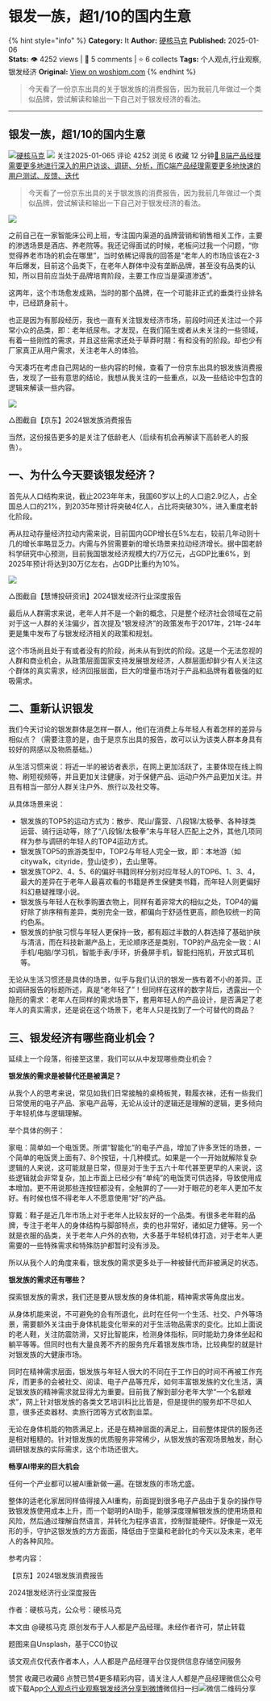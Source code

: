 # 银发一族，超1/10的国内生意
{% hint style="info" %}
**Category:** It
**Author:** [硬核马克](https://www.woshipm.com/u/171185)
**Published:** 2025-01-06  
**Stats:** 👁️ 4252 views | 💬 5 comments | ⭐ 6 collects
**Tags:** 个人观点,行业观察,银发经济
**Original:** [View on woshipm.com](https://www.woshipm.com/it/6167092.html)
{% endhint %}
> 今天看了一份京东出具的关于银发族的消费报告，因为我前几年做过一个类似品牌，尝试解读和输出一下自己对于银发经济的看法。

---

## 银发一族，超1/10的国内生意

[![](https://image.woshipm.com/wp-files/2016/12/GwEccWWJgnwD51fX3cMo.jpg!/both/72x72)](https://www.woshipm.com/u/171185)[硬核马克](https://www.woshipm.com/u/171185) ![](https://static.woshipm.com/tag/1101_1@2x.png) 关注2025-01-065 评论 4252 浏览 6 收藏 12 分钟[🔗 B端产品经理需要更多地进行深入的用户访谈、调研、分析，而C端产品经理需要更多地快速的用户测试、反馈、迭代](https://ke.qidianla.com/courses/bcpm)

> 今天看了一份京东出具的关于银发族的消费报告，因为我前几年做过一个类似品牌，尝试解读和输出一下自己对于银发经济的看法。

![](https://image.woshipm.com/2023/04/13/a96c4876-d9e9-11ed-9d7a-00163e0b5ff3.jpg)

之前自己在一家智能床公司上班，专注国内渠道的品牌营销和销售相关工作，主要的渗透场景是酒店、养老院等。我还记得面试的时候，老板问过我一个问题，“你觉得养老市场的机会在哪里”，当时依稀记得我的回答是“老年人的市场应该在2-3年后爆发，目前这个品类下，在老年人群体中没有垄断品牌，甚至没有品类的认知，所以目前应当处于品牌培育阶段，主要工作应当是渠道渗透”。

这两年，这个市场愈发成熟，当时的那个品牌，在一个可能非正式的垂类行业排名中，已经跻身前十。

也正是因为有那段经历，我也一直有关注银发经济市场，前段时间还关注过一个非常小众的品类，即：老年纸尿布。才发现，在我们陌生或者从未关注的一些领域，有着一些刚性的需求，并且这些需求还处于草莽时期：有和没有的阶段。却也少有厂家真正从用户需求，关注老年人的体验。

今天凑巧在考虑自己网站的一些内容的时候，查看了一份京东出具的银发族消费报告，发现了一些有意思的结论，我想从我关注的一些重点，以及一些结论中包含的逻辑来解读一些内容。

![](https://image.woshipm.com/2025/01/06/e30bedae-cbf3-11ef-bd49-00163e09d72f.png)

△图截自【京东】2024银发族消费报告

当然，这份报告更多的是关注了低龄老人（后续有机会再解读下高龄老人的报告）。

## 一、为什么今天要谈银发经济？

首先从人口结构来说，截止2023年年末，我国60岁以上的人口逾2.9亿人，占全国总人口的21%，到2035年预计将突破4亿人，占比将突破30%，进入重度老龄化阶段。

再从拉动存量经济拉动内需来说，目前国内GDP增长在5%左右，较前几年动则十几的增长率略显乏力。内需与外贸需要新的增长场景来拉动经济增长。据中国老龄科学研究中心预测，目前我国银发经济规模大约7万亿元，占GDP比重6%，到2025年预计将达到30万亿左右，占GDP比重约为10%。

![](https://image.woshipm.com/2025/01/06/ec3dad40-cbf3-11ef-bd49-00163e09d72f.png)

△图截自【慧博投研资讯】2024银发经济行业深度报告

最后从人群需求来说，老年人并不是一个新的概念，只是整个经济社会领域在之前对于这一人群的关注偏少，首次提及“银发经济”的政策发布于2017年，21年-24年更是集中发布了与银发经济相关的政策和规划。

这个市场尚且处于有或者没有的阶段，尚未从有到优的阶段。这是一个无法忽视的人群和商业机会，从政策层面国家支持发展银发经济，人群层面却鲜少有人关注这个群体的真实需求，经济回报层面，巨大的增量市场对于产品和品牌有着极强的虹吸需求。

## 二、重新认识银发

我们今天讨论的银发群体是怎样一群人，他们在消费上与年轻人有着怎样的差异与相似点？（需要注意的是，由于是京东出具的报告，故可以认为该类人群本身具有较好的网感以及物质基础。）

从生活习惯来说：将近一半的被访者表示，在网上更加活跃了，主要体现在线上购物、刷短视频等，并且更加关注健康，对于保健产品、运动户外产品更加关注。并且有相当一部分人群关注户外、旅行以及社交等。

从具体场景来说：

*   银发族的TOP5的运动方式为：散步、爬山/露营、八段锦/太极拳、各种球类运营、骑行运动等，除了“八段锦/太极拳”未与年轻人匹配上之外，其他几项同样为参与调研的年轻人的TOP4运动方式。
*   银发族TOP5的旅游类型中，TOP2与年轻人完全一致，即：本地游（如citywalk，cityride，登山徒步），去山里等。
*   银发族TOP2、4、5、6的偏好书籍同样分别对应年轻人的TOP6、1、3、4，最大的差异在于老年人最喜欢看的书籍是养生保健类书籍，而年轻人则更偏好科幻悬疑推理小说。
*   银发族与年轻人在秋季购置衣物上，同样有着非常大的相似之处，TOP4的偏好除了排序稍有差异，类别完全一致，都偏向于舒适性更高，颜色较统一的简约色系。
*   银发族的护肤习惯与年轻人更保持一致，都有超过半数的人群选择了基础护肤与清洁，而在科技新潮产品上，无论顺序还是类别，TOP的产品完全一致：AI手机/电脑/学习机，智能手表/手环，折叠屏手机，智能扫拖机，开放式耳机等。

无论从生活习惯还是具体的场景，似乎与我们认识的银发一族有着不小的差异。正如调研报告的标题所述，真是“老年轻了”！但同样在这样的数字背后，透露出一个隐形的需求：老年人在同样的需求场景下，套用年轻人的产品设计，是否满足了老年人的真实需求，还是说在这个场景下，老年人只是找到了一个可替代的商品？

## 三、银发经济有哪些商业机会？

延续上一个段落，衔接至这里，我们可以从中发现哪些商业机会？

**银发族的需求是被替代还是被满足？**

从我个人的思考来说，常见如我们日常接触的桌椅板凳，鞋履衣袜，还有一些我们日常使用的电子产品、家电产品等，无论从设计的逻辑还是理解的逻辑，更多倾向于年轻机体与逻辑理解。

举个具体的例子：

家电：简单如一个电饭煲。所谓“智能化”的电子产品，增加了许多烹饪的场景，一个简单的电饭煲上面有7、8个按钮，十几种模式。如果是一个一开始就解除复杂逻辑的人来说，这可能就是日常，但是对于生于五六十年代甚至更早的人来说，这些逻辑就会非常复杂，加上市面上已经少有“单纯”的电饭煲可供选择，导致使用成本增加。更不用说那些连按钮都没有，全触屏的了——对于眼花的老年人更加不友好。有时候也怪不得老年人不愿意使用“好”的产品。

穿戴：鞋子是近几年市场上对于老年人比较友好的一个品类。有很多老年鞋的品牌，专注于老年人的身体结构与脚部特点，卖的也非常好，诸如足力健等。另一个就是衣服的品类，关于老年人户外的衣物，大多基于年轻机体打造，对于老年人更需要的一些特殊需求和特殊防护都暂时没有涉及。

所以从我个人的角度来看，银发族的需求更多处于一种被替代而非被满足的状态。

**银发族的需求还有哪些？**

探索银发族的需求，我们还是要从银发族的身体机能，精神需求等角度出发。

从身体机能来说，不可避免的会有所退化，此时在任何一个生活、社交、户外等场景，需要额外关注由于身体机能变化带来的对于生活物品需求的变化。比如上面说的老人鞋，关注防震防滑，又好比智能床，检测身体指标，同时能助力身体坐起和躺平等等。但同时也有大量良莠不齐的服务充斥着银发族市场，比较典型的就是针对银发族的大健康市场。

同时在精神需求层面，银发族与年轻人很大的不同在于工作日的时间不再被工作充斥，而更多的会被社交、阅读、电子产品等充斥，如何丰富银发族的文化生活，满足银发族的精神需求就显得尤为重要。目前我了解到部分老年大学“一个名额难求”，网上针对银发族的各类文艺培训科比比皆是，但是提供的服务却不尽如人意，很多还卖器材、卖旅行团等方式收割韭菜。

无论在身体机能的物质满足上，还是在精神层面的满足上，目前整体提供的服务还是相对粗糙的。针对银发族的优质服务非常稀少，从银发族的客观场景触发，耐心调研银发族的实际需求，这个市场还很大。

**畅享AI带来的巨大机会**

任何一个产业都可以被AI重新做一遍。在银发族的市场尤盛。

整体的适老化家居同样值得接入AI重构，前面提到很多电子产品由于复杂的操作导致银发族使用成本上升，而一个聪明的AI助手，能够深度理解银发族的使用场景和风险，然后通过理解自然语言，并转化为程序语言，控制智能硬件。好像是一双无形的手，守护这银发族的方方面面，降低由于空巢和老龄化的今天以及未来，老年人的各种风险。

参考内容：

【京东】2024银发族消费报告

2024银发经济行业深度报告

作者：硬核马克，公众号：硬核马克

本文由 @硬核马克 原创发布于人人都是产品经理。未经作者许可，禁止转载

题图来自Unsplash，基于CC0协议

该文观点仅代表作者本人，人人都是产品经理平台仅提供信息存储空间服务

赞赏 收藏已收藏6 点赞已赞4更多精彩内容，请关注人人都是产品经理微信公众号或下载App[个人观点](https://www.woshipm.com/tag/%e4%b8%aa%e4%ba%ba%e8%a7%82%e7%82%b9)[行业观察](https://www.woshipm.com/tag/%e8%a1%8c%e4%b8%9a%e8%a7%82%e5%af%9f)[银发经济](https://www.woshipm.com/tag/%e9%93%b6%e5%8f%91%e7%bb%8f%e6%b5%8e)[分享到微博](https://service.weibo.com/share/share.php?appkey=2775287854&title=银发一族，超1/10的国内生意&url=https://www.woshipm.com/it/6167092.html&pic=https://image.woshipm.com/2023/04/13/a96c4876-d9e9-11ed-9d7a-00163e0b5ff3.jpg)微信扫一扫![微信二维码](https://api.pwmqr.com/qrcode/create/?url=https://www.woshipm.com/it/6167092.html)分享